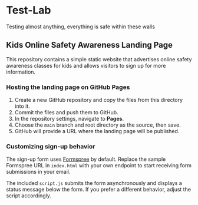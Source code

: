 # Test-Lab
Testing almost anything, everything is safe within these walls

## Kids Online Safety Awareness Landing Page

This repository contains a simple static website that advertises online safety awareness classes for kids and allows visitors to sign up for more information.

### Hosting the landing page on GitHub Pages
1. Create a new GitHub repository and copy the files from this directory into it.
2. Commit the files and push them to GitHub.
3. In the repository settings, navigate to **Pages**.
4. Choose the `main` branch and root directory as the source, then save.
5. GitHub will provide a URL where the landing page will be published.

### Customizing sign-up behavior
The sign-up form uses [Formspree](https://formspree.io/) by default. Replace the sample Formspree URL in `index.html` with your own endpoint to start receiving form submissions in your email.

The included `script.js` submits the form asynchronously and displays a status message below the form. If you prefer a different behavior, adjust the script accordingly.

